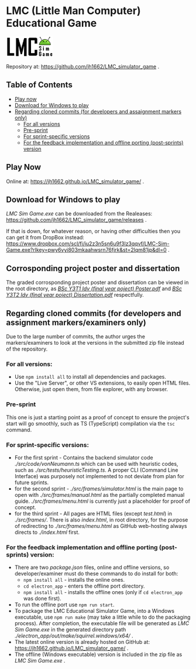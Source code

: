 # LMC (Little Man Computer) Educational Game
![LMC Logo](./src/assets/title.gif "Little Man Computer")

Repository at: https://github.com/jh1662/LMC_simulator_game .

## Table of Contents
- [Play now](#play-now)
- [Download for Windows to play](#download-for-windows-to-play)
- [Regarding cloned commits (for developers and assaignment markers only)](#regarding-cloned-commits-for-developers-and-assaignment-markers-only)
  - [For all versions](#for-all-versions)
  - [Pre-sprint](#pre-sprint)
  - [For sprint-specific versions](#for-sprint-specific-versions)
  - [For the feedback implementation and offline porting (post-sprints) version](#for-the-feedback-implementation-and-offline-porting-post-sprints-version)

## Play Now
Online at: https://jh1662.github.io/LMC_simulator_game/ .

## Download for Windows to play
*LMC Sim Game.exe* can be downloaded from the Realeases: https://github.com/jh1662/LMC_simulator_game/releases .

If that is down, for whatever reason, or having other difficulties then you can get it from DropBox instead: https://www.dropbox.com/scl/fi/iu2z3n5sn6u9f3lz3qqvf/LMC-Sim-Game.exe?rlkey=pwy6vyi803mkaahwsrn76fjrk&st=2lqm81jp&dl=0 .

## Corrosponding project poster and dissertation
The graded corrosponding project poster and dissertation can be viewed in the root directory, as *[BSc Y3T1 Idv (final year poject) Poster.pdf](<BSc Y3T1 Idv (final year poject) Poster.pdf>)* and *[BSc Y3T2 Idv (final year poject) Dissertation.pdf](<BSc Y3T2 Idv (final year poject) Dissertation.pdf>)* respectfully.

## Regarding cloned commits (for developers and assignment markers/examiners only)
Due to the large number of commits, the author urges the markers/examiners to look at the versions in the submitted zip file instead of the repository.

### For all versions:
- Use `npm install all` to install all dependencies and packages.
- Use the "Live Server", or other VS extensions, to easily open HTML files. Otherwise, just open them, from file explorer, with any browser.

### Pre-sprint
This one is just a starting point as a proof of concept to ensure the project's start will go smoothly, such as TS (TypeScript) compilation via the `tsc` command.

### For sprint-specific versions:
- For the first sprint - Contains the backend simulator code *./src/code/vonNeumann.ts* which can be used with heuristic codes, such as *./src/tests/heuristicTesting.ts*. A proper CLI (Command Line Interface) was purposely not implemented to not deviate from plan for future sprints.
- for the second sprint - *./src/frames/simulator.html* is the main page to open with *./src/frames/manual.html* as the partially completed manual guide. *./src/frames/menu.html* is currently just a placeholder for proof of concept.
- for the third sprint - All pages are HTML files (except *test.html*) in *./src/frames/*. There is also *index.html*, in root directory, for the purpose of redirecting to *./src/frames/menu.html* as GitHub web-hosting always directs to *./index.html* first.

### For the feedback implementation and offline porting (post-sprints) version:
- There are two *package.json* files, online and offline versions, so developer/examiner must do these commands to do install for both:
  - `npm install all` - installs the online ones.
  - `cd electron_app` - enters the offline port directory.
  - `npm install all` - installs the offline ones (only if `cd electron_app` was done first).
- To run the offline port use `npm run start`.
- To package the LMC Educational Simulator Game, into a Windows executable, use `npm run make` (may take a little while to do the packaging process). After completion, the executable file will be generated as *LMC Sim Game.exe* in the generated directory path *./electron_app/out/make/squirrel.windows/x64/* .
- The latest online version is already hosted on GitHub at: https://jh1662.github.io/LMC_simulator_game/ .
- The offline (Windows executable) version is included in the zip file as *LMC Sim Game.exe* .